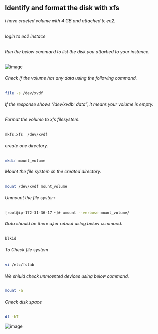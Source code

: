 ## Identify and format the disk with xfs

###### i have craeted volume with 4 GB and attached to ec2.

###### login to ec2 instace 

###### Run the below command to list the disk you attached to your instance.

![image](https://user-images.githubusercontent.com/48147995/195830902-3486112a-80b0-4432-8933-015679fc4f9e.png)

###### Check if the volume has any data using the following command.
````sh
file -s /dev/xvdf
````
###### If the response shows “/dev/xvdb: data”, it means your volume is empty.

###### Format the volume to xfs filesystem.
````sh
mkfs.xfs  /dev/xvdf
````
###### create one directory.
````sh
mkdir mount_volume
````
###### Mount the file system on the created directory.
````sh
mount /dev/xvdf mount_volume
````
###### Unmount the file system
````sh
[root@ip-172-31-36-17 ~]# umount --verbose mount_volume/
````
###### Data should be there after reboot using below command.
````sh
blkid
````

###### To Check file system 
````sh
vi /etc/fstab
````
###### We shiuld check unmounted devices using below command.
````sh
mount -a
````

###### Check disk space
````sh
df -hT
````

![image](https://user-images.githubusercontent.com/48147995/195832785-0e91eddb-5026-473c-8156-d194d9622a9f.png)
